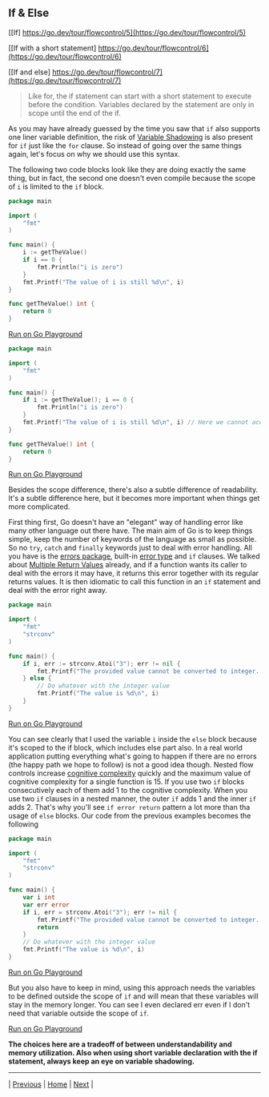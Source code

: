 ## If & Else

[[If] https://go.dev/tour/flowcontrol/5](https://go.dev/tour/flowcontrol/5)

[[If with a short statement] https://go.dev/tour/flowcontrol/6](https://go.dev/tour/flowcontrol/6)

[[If and else] https://go.dev/tour/flowcontrol/7](https://go.dev/tour/flowcontrol/7)

> Like for, the if statement can start with a short statement to execute before the condition.
> Variables declared by the statement are only in scope until the end of the if.

As you may have already guessed by the time you saw that `if` also supports one liner variable definition, the risk of [Variable Shadowing](../packages-variables-functions/8-9-10.md) is also present for `if` just like the `for` clause. So instead of going over the same things again, let's focus on why we should use this syntax. 

The following two code blocks look like they are doing exactly the same thing, but in fact, the second one doesn't even compile because the scope of `i` is limited to the `if` block.
```go
package main

import (
	"fmt"
)

func main() {
	i := getTheValue()
	if i == 0 {
		fmt.Println("i is zero")
	}
	fmt.Printf("The value of i is still %d\n", i)
}

func getTheValue() int {
	return 0
}
```
[Run on Go Playground](https://go.dev/play/p/3GcVsofyvyA)

```go
package main

import (
	"fmt"
)

func main() {
	if i := getTheValue(); i == 0 {
		fmt.Println("i is zero")
	}
	fmt.Printf("The value of i is still %d\n", i) // Here we cannot access to the variable i
}

func getTheValue() int {
	return 0
}
```
[Run on Go Playground](https://go.dev/play/p/p6b8qrafcD8)

Besides the scope difference, there's also a subtle difference of readability. It's a subtle difference here, but it becomes more important when things get more complicated. 

First thing first, Go doesn't have an "elegant" way of handling error like many other language out there have. The main aim of Go is to keep things simple, keep the number of keywords of the language as small as possible. So no `try`, `catch` and `finally` keywords just to deal with error handling. All you have is the [errors package](https://pkg.go.dev/errors), built-in [error type](https://pkg.go.dev/builtin#error) and `if` clauses. We talked about [Multiple Return Values](../packages-variables-functions/6-7.md) already, and if a function wants its caller to deal with the errors it may have, it returns this error together with its regular returns values. It is then idiomatic to call this function in an `if` statement and deal with the error right away.
```go
package main

import (
	"fmt"
	"strconv"
)

func main() {
	if i, err := strconv.Atoi("3"); err != nil {
		fmt.Printf("The provided value cannot be converted to integer. The error is: %s\n", err.Error())
	} else {
		// Do whatever with the integer value
		fmt.Printf("The value is %d\n", i)
	}
}
```
[Run on Go Playground](https://go.dev/play/p/-BtfCsxCvkc)

You can see clearly that I used the variable `i` inside the `else` block because it's scoped to the if block, which includes else part also. In a real world application putting everything what's going to happen if there are no errors (the happy path we hope to follow) is not a good idea though. Nested flow controls increase [cognitive complexity](https://sonarsource.com/docs/CognitiveComplexity.pdf) quickly and the maximum value of cognitive complexity for a single function is 15. If you use two `if` blocks consecutively each of them add 1 to the cognitive complexity. When you use two `if` clauses in a nested manner, the outer `if` adds 1 and the inner `if` adds 2. That's why you'll see `if error return` pattern a lot more than tha usage of `else` blocks. Our code from the previous examples becomes the following
```go
package main

import (
	"fmt"
	"strconv"
)

func main() {
	var i int
	var err error
	if i, err = strconv.Atoi("3"); err != nil {
		fmt.Printf("The provided value cannot be converted to integer. The error is: %s\n", err.Error())
		return
	}
	// Do whatever with the integer value
	fmt.Printf("The value is %d\n", i)
}
```
[Run on Go Playground](https://go.dev/play/p/fqKTnZJMWFk)

But you also have to keep in mind, using this approach needs the variables to be defined outside the scope of `if` and will mean that these variables will stay in the memory longer. You can see I even declared err even if I don't need that variable outside the scope of `if`. 

[Run on Go Playground]()

**The choices here are a tradeoff of between understandability and memory utilization. Also when using short variable declaration with the if statement, always keep an eye on variable shadowing.**


---

| [Previous](1-2-3-4.md) | [Home](../../index.md) | [Next](8.md) |